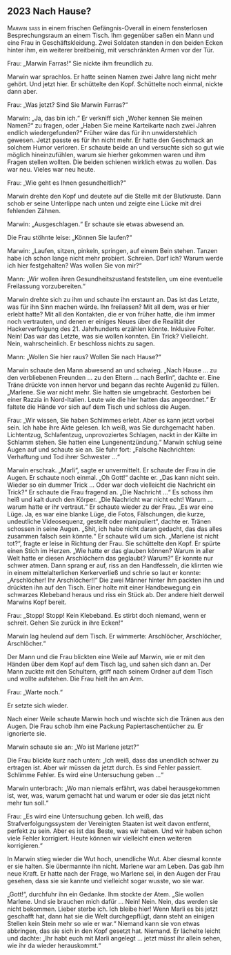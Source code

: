## **2023** Nach Hause?

<span style="font-variant:small-caps;">Marwin saß</span> in einem frischen Gefängnis-Overall in einem fensterlosen Besprechungsraum an einem Tisch.
Ihm gegenüber saßen ein Mann und eine Frau in Geschäftskleidung.
Zwei Soldaten standen in den beiden Ecken hinter ihm, ein weiterer breitbeinig, mit verschränkten Armen vor der Tür.

Frau: „Marwin Farras!“
Sie nickte ihm freundlich zu.

Marwin war sprachlos.
Er hatte seinen Namen zwei Jahre lang nicht mehr gehört.
Und jetzt hier.
Er schüttelte den Kopf.
Schüttelte noch einmal, nickte dann aber.

Frau: „Was jetzt? Sind Sie Marwin Farras?“

Marwin: „Ja, das bin ich.“
Er verkniff sich „Woher kennen Sie meinen Namen?“ zu fragen, oder „Haben Sie meine Karteikarte nach zwei Jahren endlich wiedergefunden?“
Früher wäre das für ihn unwiderstehlich gewesen.
Jetzt passte es für ihn nicht mehr.
Er hatte den Geschmack an solchem Humor verloren.
Er schaute beide an und versuchte sich so gut wie möglich hineinzufühlen, warum sie hierher gekommen waren und ihm Fragen stellen wollten.
Die beiden schienen wirklich etwas zu wollen.
Das war neu.
Vieles war neu heute.

Frau: „Wie geht es Ihnen gesundheitlich?“

Marwin drehte den Kopf und deutete auf die Stelle mit der Blutkruste.
Dann schob er seine Unterlippe nach unten und zeigte eine Lücke mit drei fehlenden Zähnen.

Marwin: „Ausgeschlagen.“ Er schaute sie etwas abwesend an.

Die Frau stöhnte leise: „Können Sie laufen?“

Marwin: „Laufen, sitzen, pinkeln, springen, auf einem Bein stehen.
Tanzen habe ich schon lange nicht mehr probiert.
Schreien.
Darf ich?
Warum werde ich hier festgehalten?
Was wollen Sie von mir?“

Mann: „Wir wollen ihren Gesundheitszustand feststellen, um eine eventuelle Freilassung vorzubereiten.“

Marwin drehte sich zu ihm und schaute ihn erstaunt an.
Das ist das Letzte, was für ihn Sinn machen würde.
Ihn freilassen?
Mit all dem, was er hier erlebt hatte?
Mit all den Kontakten, die er von früher hatte, die ihm immer noch vertrauten, und denen er einiges Neues über die Realität der Hackerverfolgung des 21.
Jahrhunderts erzählen könnte.
Inklusive Folter.
Nein!
Das war das Letzte, was sie wollen konnten.
Ein Trick? Vielleicht.
Nein, wahrscheinlich.
Er beschloss nichts zu sagen.

Mann: „Wollen Sie hier raus?
Wollen Sie nach Hause?“

Marwin schaute den Mann abwesend an und schwieg.
„Nach Hause ... zu den verbliebenen Freunden ... zu den Eltern ... nach Berlin“, dachte er.
Eine Träne drückte von innen hervor und begann das rechte Augenlid zu füllen.
„Marlene.
Sie war nicht mehr.
Sie hatten sie umgebracht.
Gestorben bei einer Razzia in Nord-Italien.
Leute wie die hier hatten das angeordnet.“
Er faltete die Hände vor sich auf dem Tisch und schloss die Augen.

Frau: „Wir wissen, Sie haben Schlimmes erlebt.
Aber es kann jetzt vorbei sein.
Ich habe ihre Akte gelesen.
Ich weiß, was Sie durchgemacht haben.
Lichtentzug, Schlafentzug, unprovoziertes Schlagen, nackt in der Kälte im Schlamm stehen.
Sie hatten eine Lungenentzündung.“
Marwin schlug seine Augen auf und schaute sie an.
Sie fuhr fort: „Falsche Nachrichten: Verhaftung und Tod ihrer Schwester …“

Marwin erschrak.
„Marli“, sagte er unvermittelt.
Er schaute der Frau in die Augen.
Er schaute noch einmal.
„Oh Gott!“ dachte er.
„Das kann nicht sein.
Wieder so ein dummer Trick ...
Oder war doch vielleicht die Nachricht ein Trick?“
Er schaute die Frau fragend an.
„Die Nachricht ...“
Es schoss ihm heiß und kalt durch den Körper.
„Die Nachricht war nicht echt!
Warum ... warum hatte er ihr vertraut.“
Er schaute wieder zu der Frau.
„Es war eine Lüge.
Ja, es war eine blanke Lüge, die Fotos, Fälschungen, die kurze, undeutliche Videosequenz, gestellt oder manipuliert“, dachte er.
Tränen schossen in seine Augen.
„Shit, ich habe nicht daran gedacht, das das alles zusammen falsch sein könnte.“
Er schaute wild um sich.
„Marlene ist nicht tot?“, fragte er leise in Richtung der Frau.
Sie schüttelte den Kopf.
Er spürte einen Stich im Herzen.
„Wie hatte er das glauben können?
Warum in aller Welt hatte er diesen Arschlöchern das geglaubt?
Warum?“
Er konnte nur schwer atmen.
Dann sprang er auf, riss an den Handfesseln, die klirrten wie in einem mittelalterlichen Kerkerverließ und schrie so laut er konnte: „Arschlöcher! Ihr Arschlöcher!!“
Die zwei Männer hinter ihm packten ihn und drückten ihn auf den Tisch.
Einer holte mit einer Handbewegung ein schwarzes Klebeband heraus und riss ein Stück ab.
Der andere hielt derweil Marwins Kopf bereit.

Frau: „Stopp! Stopp! Kein Klebeband.
Es stirbt doch niemand, wenn er schreit.
Gehen Sie zurück in ihre Ecken!“

Marwin lag heulend auf dem Tisch.
Er wimmerte: Arschlöcher, Arschlöcher, Arschlöcher.“

Der Mann und die Frau blickten eine Weile auf Marwin, wie er mit den Händen über dem Kopf auf dem Tisch lag, und sahen sich dann an.
Der Mann zuckte mit den Schultern, griff nach seinem Ordner auf dem Tisch und wollte aufstehen.
Die Frau hielt ihn am Arm.

Frau: „Warte noch.“

Er setzte sich wieder.

Nach einer Weile schaute Marwin hoch und wischte sich die Tränen aus den Augen.
Die Frau schob ihm eine Packung Papiertaschentücher zu.
Er ignorierte sie.

Marwin schaute sie an: „Wo ist Marlene jetzt?“

Die Frau blickte kurz nach unten: „Ich weiß, dass das unendlich schwer zu ertragen ist.
Aber wir müssen da jetzt durch.
Es sind Fehler passiert.
Schlimme Fehler.
Es wird eine Untersuchung geben …“

Marwin unterbrach: „Wo man niemals erfährt, was dabei herausgekommen ist, wer, was, warum gemacht hat und warum er oder sie das jetzt nicht mehr tun soll.“

Frau: „Es wird eine Untersuchung geben.
Ich weiß, das Strafverfolgungssystem der Vereinigten Staaten ist weit davon entfernt, perfekt zu sein.
Aber es ist das Beste, was wir haben.
Und wir haben schon viele Fehler korrigiert.
Heute können wir vielleicht einen weiteren korrigieren.“

In Marwin stieg wieder die Wut hoch, unendliche Wut.
Aber diesmal konnte er sie halten.
Sie übermannte ihn nicht.
Marlene war am Leben.
Das gab ihm neue Kraft.
Er hatte nach der Frage, wo Marlene sei, in den Augen der Frau gesehen, dass sie sie kannte und vielleicht sogar wusste, wo sie war.

„Gott!“, durchfuhr ihn ein Gedanke.
Ihm stockte der Atem.
„Sie wollen Marlene.
Und sie brauchen mich dafür …
Nein! Nein.
Nein, das werden sie nicht bekommen.
Lieber sterbe ich.
Ich bleibe hier!
Wenn Marli es bis jetzt geschafft hat, dann hat sie die Welt durchgepflügt, dann steht an einigen Stellen kein Stein mehr so wie er war.“
Niemand kann sie von etwas abbringen, das sie sich in den Kopf gesetzt hat.
Niemand.
Er lächelte leicht und dachte: „Ihr habt euch mit Marli angelegt … jetzt müsst ihr allein sehen, wie ihr da wieder herauskommt.“
